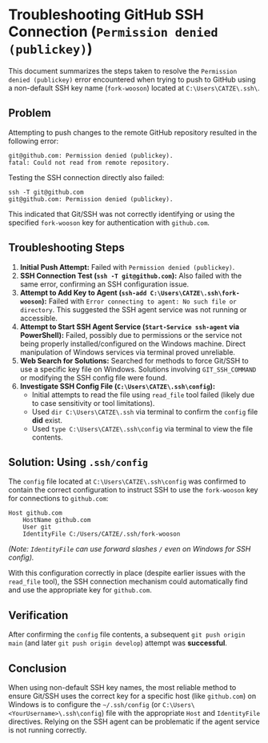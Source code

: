 # Troubleshooting GitHub SSH Connection (`Permission denied (publickey)`)

This document summarizes the steps taken to resolve the `Permission denied (publickey)` error encountered when trying to push to GitHub using a non-default SSH key name (`fork-wooson`) located at `C:\Users\CATZE\.ssh\`.

## Problem

Attempting to push changes to the remote GitHub repository resulted in the following error:

```
git@github.com: Permission denied (publickey).
fatal: Could not read from remote repository.
```

Testing the SSH connection directly also failed:

```
ssh -T git@github.com
git@github.com: Permission denied (publickey).
```

This indicated that Git/SSH was not correctly identifying or using the specified `fork-wooson` key for authentication with `github.com`.

## Troubleshooting Steps

1.  **Initial Push Attempt:** Failed with `Permission denied (publickey)`.
2.  **SSH Connection Test (`ssh -T git@github.com`):** Also failed with the same error, confirming an SSH configuration issue.
3.  **Attempt to Add Key to Agent (`ssh-add C:\Users\CATZE\.ssh\fork-wooson`):** Failed with `Error connecting to agent: No such file or directory`. This suggested the SSH agent service was not running or accessible.
4.  **Attempt to Start SSH Agent Service (`Start-Service ssh-agent` via PowerShell):** Failed, possibly due to permissions or the service not being properly installed/configured on the Windows machine. Direct manipulation of Windows services via terminal proved unreliable.
5.  **Web Search for Solutions:** Searched for methods to force Git/SSH to use a specific key file on Windows. Solutions involving `GIT_SSH_COMMAND` or modifying the SSH config file were found.
6.  **Investigate SSH Config File (`C:\Users\CATZE\.ssh\config`):**
    *   Initial attempts to read the file using `read_file` tool failed (likely due to case sensitivity or tool limitations).
    *   Used `dir C:\Users\CATZE\.ssh` via terminal to confirm the `config` file **did** exist.
    *   Used `type C:\Users\CATZE\.ssh\config` via terminal to view the file contents.

## Solution: Using `.ssh/config`

The `config` file located at `C:\Users\CATZE\.ssh\config` was confirmed to contain the correct configuration to instruct SSH to use the `fork-wooson` key for connections to `github.com`:

```
Host github.com
    HostName github.com
    User git
    IdentityFile C:/Users/CATZE/.ssh/fork-wooson
```

*(Note: `IdentityFile` can use forward slashes `/` even on Windows for SSH config).*

With this configuration correctly in place (despite earlier issues with the `read_file` tool), the SSH connection mechanism could automatically find and use the appropriate key for `github.com`.

## Verification

After confirming the `config` file contents, a subsequent `git push origin main` (and later `git push origin develop`) attempt was **successful**.

## Conclusion

When using non-default SSH key names, the most reliable method to ensure Git/SSH uses the correct key for a specific host (like `github.com`) on Windows is to configure the `~/.ssh/config` (or `C:\Users\<YourUsername>\.ssh\config`) file with the appropriate `Host` and `IdentityFile` directives. Relying on the SSH agent can be problematic if the agent service is not running correctly. 